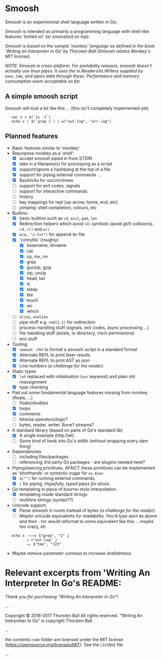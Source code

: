 # Smoosh

Smoosh is an experimental shell language written in Go. 

Smoosh is intended as primarily a programming language with shell-like features 'bolted on' (or _smooshed on top_).

_Smoosh is based on the sample 'monkey' language as defined in the book 'Writing an Interpreter in Go' by Thorsten Ball (Smoosh retains Monkey's MIT license)._

_NOTE: Smoosh is cross-plaform. For portability reasons, smoosh doesn't actually use linux pipes. It uses the io.Readers/io.Writers supplied by `exec.Cmd`, and pipes data through these. Performance and memory consumption seem acceptable so far._

## A simple smoosh script

Smoosh will look a bit like this … (this isn't completely implemented yet)

```
   var x = $(`ls -1`)
   echo x | $(`grep 1`) | w("out.log", "err.log")
```

## Planned features

* Basic features similar to 'monkey'
* Repurpose monkey as a 'shell':
  - [X] accept smoosh piped in from STDIN
  - [X] take in a filename(s) for processing as a script
  - [X] support/ignore a hashbang at the top of a file
  - [X] support for piping external commands …
  - [X] Backticks for succinctness
  - [ ] support for exit codes, signals
  - [ ] support for interactive commands
  - [ ] history
  - [ ] key mappings for repl (up-arrow, home, end, etc)
  - [ ] pimping: shell completion, colours, etc
* Builtins:
  - [X] basic builtins such as `cd`, `exit`, `pwd`, `len`
  - [X] Redirection helpers which avoid `>`/`<` symbols (avoid gt/lt collisions). i.e. `r()` and `w()`
  - [X] `w(a, "x.txt")` for append-to-file
  - [X] 'coreutils' (roughly)
    - [X] basename, dirname
    - [X] cat
    - [X] cp, mv, rm
    - [X] grep
    - [X] gunzip, gzip
    - [X] zip, unzip
    - [X] head, tail
    - [X] ls
    - [X] sleep
    - [X] tee
    - [X] touch
    - [X] wc
    - [X] which
  - [ ] `alias`, `unalias`
  - [ ] pipe stuff e.g. `red(2,1)` for redirection
  - [ ] process-handling stuff (signals, exit codes, async processing ...)
  - [ ] file-handling stuff (exists, is-directory, r/w/x permissions)
  - [ ] env stuff
* Tooling:
  - [X] `smoosh -fmt` to format a smoosh script in a standard format
  - [X] Alternate REPL to print lexer results
  - [X] Alternate REPL to print AST as json
  - [X] Line numbers (_a challenge for the reader_)
* Static types
  - [X] `let` replaced with initialisation (`var` keyword) and plain old reassignment
  - [X] type checking
* Pad out some fundamental language features missing from monkey (floats, …)
  - [ ] floats/doubles
  - [X] loops
  - [X] comments
  - [ ] bitwise operators/logic?
  - [ ] bytes, reader, writer. Rune? streams?
* A standard library (based on parts of Go's standard lib)
  - [X] A single example (http.Get)
  - [ ] Some kind of hook into Go's stdlib (without wrapping every dam thing)
* Dependencies
  - [ ] including files/packages
  - [ ] referencing 3rd party Go packages - are plugins needed here?
* Piping/execing primitives.
  AFAICT these primitives can be implemented as 'shorthands' or syntactic sugar for `os.Exec`
  - [X] `$("")` for running external commands. 
  - [X] `|` for piping. _Hopefully, typed pipes for slices._
* Go templating in place of bourne-style interpolation
  - [X] templating inside standard strings
  - [ ] multiline strings (syntax??)
* Unicode support.
  - [X] Parse smoosh in runes instead of bytes (_a challenge for the reader_)
  - [ ] _Maybe_ unicode equivalents for readability. You'd type ascii as above and then `-fmt` would reformat to some equivalent like this ... maybe too crazy, eh
```
   echo x 🡒 $"grep", "1" ⤸
          ⤷ >"out.log" ⤸
          ⤷ₑ $"tee", "123"
```
* Maybe remove parameter commas to increase shellishness

# Relevant excerpts from 'Writing An Interpreter In Go's README:

_Thank you for purchasing "Writing An Interpreter In Go"!_

… 

Copyright © 2016-2017 Thorsten Ball
All rights reserved.
"Writing An Interpreter In Go" is copyright Thorsten Ball.

… 

the contents `code` folder are licensed under the MIT license
(https://opensource.org/licenses/MIT). See the `LICENSE` file 

… 

